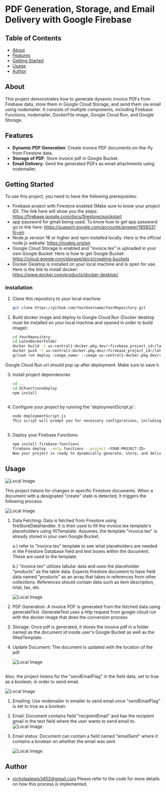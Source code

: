 # PDF Generation, Storage, and Email Delivery with Google Firebase


## Table of Contents

- [About](#about)
- [Features](#features)
- [Getting Started](#getting-started)
- [Usage](#usage)
- [Author](#author)

## About

This project demonstrates how to generate dynamic invoice PDFs from Firebase data, store them in Google Cloud Storage, and send them via email using nodemailer. It consists of multiple components, including Firebase Functions, nodemailer, DockerFile image, Google Cloud Run, and Google Storage.

## Features

- **Dynamic PDF Generation**: Create invoice PDF documents on-the-fly from Firestore data.
- **Storage of PDF**: Store invoice pdf in Google Bucket.
- **Email Delivery**: Send the generated PDFs as email attachments using nodemailer.

## Getting Started

To use this project, you need to have the following prerequisites:

- Firebase project with Firestore enabled (Make sure to know your project ID). The link here will show you the steps: https://firebase.google.com/docs/firestore/quickstart
- app password for gmail being used. To know how to get app password go to link here: https://support.google.com/accounts/answer/185833?hl=en
- Node.js version 18 or higher and npm installed locally. Here is the official node.js website: https://nodejs.org/en
- Google Cloud Storage is enabled and "invoice.tex" is uploaded in your own Google Bucket: Here is how to get Google Bucket: https://cloud.google.com/storage/docs/creating-buckets
- Docker Desktop is installed on your local machine and is open for use. Here is the link to install docker: https://www.docker.com/products/docker-desktop/

### Installation

1. Clone this repository to your local machine:

   ```bash
   git clone https://github.com/YourUsername/YourRepository.git
   
2.  Build docker image and deploy to Google Cloud Run (Docker desktop must be installed on your local machine and opened in order to build image):

      ```bash
      cd YourRepository
      cd LatexDockerFolder
      docker build -t us-central1-docker.pkg.dev/<firebase_project_id>/lateximage/<image_name>:<image_tag> .
      docker push -t us-central1-docker.pkg.dev/<firebase_project_id>/lateximage/<image_name>:<image_tag>
      gcloud run deploy <image_name> --image us-central1-docker.pkg.dev/<firebase_project_id>/lateximage/<image_name>:<image_tag> --platform managed --region us-central1

   Google Cloud Run url should pop up after deployment. Make sure to save it.

3. Install project dependencies

   ```bash
   cd ..
   cd GCFunctionsDeploy
   npm install
      
4. Configure your project by running the 'deploymentScript.js':

   ```bash
   node deploymentScript.js
   This script will prompt you for necessary configurations, including Firestore project ID, collection name, app password, email address, google bucket, google cloud run url.
    
6. Deploy your Firebase Functions:

   ```bash
   npm install firebase-functions
   firebase deploy --only functions --project <YOUR-PROJECT-ID>
   Now your project is ready to dynamically generate, store, and deliver invoice PDFs via email.
   
## Usage

![Local Image](images/firestore_database_image.JPG)


  This project listens for changes in specific Firestore documents. When a document with a designated "create" state is detected, it triggers the following process:

   ![Local Image](images/state.JPG)

1. Data Fetching: Data is fetched from Firestore using fireStoreDataHandler. It is then used to fill the invoice.tex template's placeholders using fillTemplate. Assumes, the template "invoice.tex" is already stored in your own Google Bucket.
   
   a.) refer to "invoice.tex" template to see what placeholders are needed in the Firestore Database field and text boxes within the document. These are used to  the template.
   
   b.) "invoice.tex" utilizes tabular data and uses the placeholder "products" as the table data. Expects firestore document to have field data named "products" as an array that takes in references from other collections. References should contain data such as item description, total, tax, etc.

   ![Local Image](images/products.JPG)

3. PDF Generation: A invoice PDF is generated from the fetched data using generateTest. GenerateTest uses a http request from google cloud run with the docker image that does the conversion process

4. Storage: Once pdf is generated, it stores the invoice pdf in a folder named as the document id inside user's Google Bucket as well as the filledTemplate.

5. Update Document: The document is updated with the location of the pdf.
   
   ![Local Image](images/location.JPG)


##

Also, the project listens for the "sendEmailFlag" in the field data, set to true as a boolean, in order to send email.

![Local Image](images/sendEmailFlag.JPG)

   1. Emailing: Use nodemailer in emailer to send email once "sendEmailFlag" is set to true as a boolean.

   2. Email: Document contains field "recipientEmail" and has the recipient gmail in the text field where the user wants to send email to.
      ![Local Image](images/email.JPG)

   3. Email status: Document can contain a field named "emailSent" where it contains a boolean on whether the email was sent.

      ![Local Image](images/status.JPG)


## Author
   
  - nicholaslewis3452@gmail.com
    Please refer to the code for more details on how this process is implemented.
    
